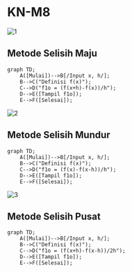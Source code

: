 # KN-M8

![1](https://github.com/yozoracaelum/KN-M8/assets/86104516/f29d3c86-1ddf-4380-86f4-9ef1e84242d4)
## Metode Selisih Maju

```mermaid
graph TD;
    A([Mulai])-->B[/Input x, h/];
    B-->C("Definisi f(x)");
    C-->D("f1o = (f(x+h)-f(x))/h");
    D-->E([Tampil f1o]);
    E-->F([Selesai]);
```  

![2](https://github.com/yozoracaelum/KN-M8/assets/86104516/257d4ace-7436-404b-ba04-eaa7b2b923a0)
## Metode Selisih Mundur

```mermaid
graph TD;
    A([Mulai])-->B[/Input x, h/];
    B-->C("Definisi f(x)");
    C-->D("f1o = (f(x)-f(x-h))/h");
    D-->E([Tampil f1o]);
    E-->F([Selesai]);
```

![3](https://github.com/yozoracaelum/KN-M8/assets/86104516/e3d6fd7b-96d7-4790-87f7-a822cedc3903)
## Metode Selisih Pusat

```mermaid
graph TD;
    A([Mulai])-->B[/Input x, h/];
    B-->C("Definisi f(x)");
    C-->D("f1o = (f(x+h)-f(x-h))/2h");
    D-->E([Tampil f1o]);
    E-->F([Selesai]);
```
